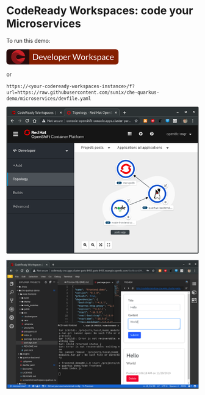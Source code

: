# CodeReady Workspaces: code your Microservices

To run this demo:

[![Contribute](factory-contribute.svg)](http://codeready-crw.apps.cluster-paris-8455.paris-8455.example.opentlc.com/f?url=https://raw.githubusercontent.com/sunix/che-quarkus-demo/microservices/devfile.yaml)

or

```
https://<your-codeready-workspaces-instance>/f?url=https://raw.githubusercontent.com/sunix/che-quarkus-demo/microservices/devfile.yaml
```


![Application topology](topology.png "Application Topology")

![CodeReady Workspaces](codeready-workspaces-preview.png "CodeReady Workspaces")

